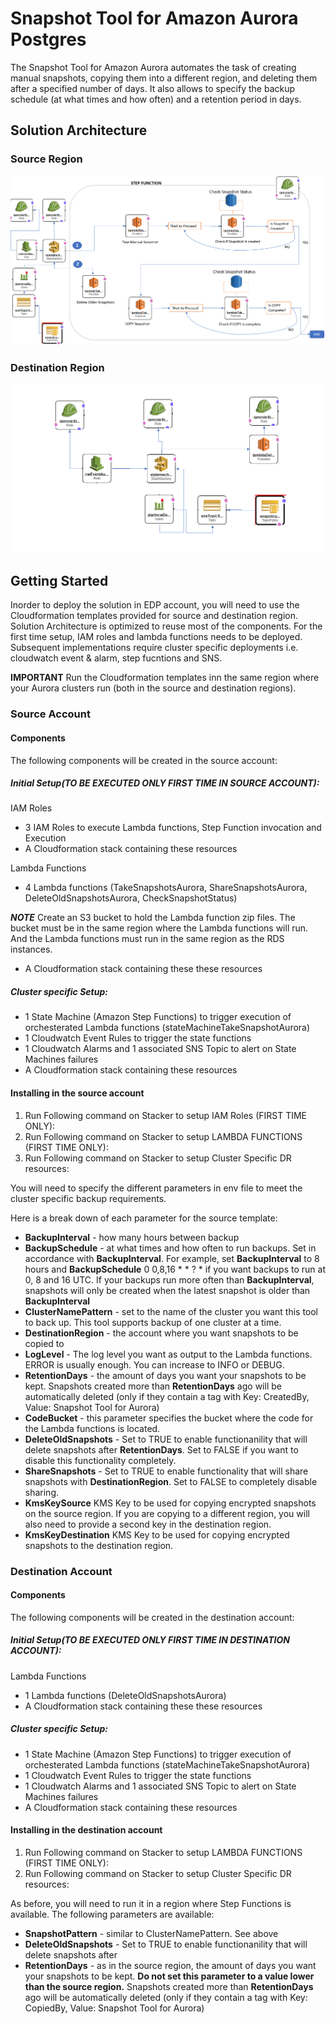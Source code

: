 # Snapshot Tool for Amazon Aurora Postgres

The Snapshot Tool for Amazon Aurora automates the task of creating manual snapshots, copying them into a different region, and deleting them after a specified number of days. It also allows to specify the backup schedule (at what times and how often) and a retention period in days. 

## Solution Architecture

### Source Region 
![Image of Source Region architecture](source_image.png)

### Destination Region 
![Image of Destination Region architecture](destination_image.png)

## Getting Started

Inorder to deploy the solution in EDP account, you will need to use the Cloudformation templates provided for source and destination region. Solution Architecture is optimized to reuse most of the components. For the first time setup, IAM roles and lambda functions needs to be deployed. Subsequent implementations require cluster specific deployments i.e. cloudwatch event & alarm, step fucntions and SNS. 

**IMPORTANT** Run the Cloudformation templates inn the same region where your Aurora clusters run (both in the source and destination regions). 

### Source Account
#### Components

The following components will be created in the source account: 

##### Initial Setup(TO BE EXECUTED ONLY FIRST TIME IN SOURCE ACCOUNT):

IAM Roles
* 3 IAM Roles to execute Lambda functions, Step Function invocation and Execution
* A Cloudformation stack containing these resources

Lambda Functions
* 4 Lambda functions (TakeSnapshotsAurora, ShareSnapshotsAurora, DeleteOldSnapshotsAurora, CheckSnapshotStatus) 

***NOTE*** Create an S3 bucket to hold the Lambda function zip files. The bucket must be in the same region where the Lambda functions will run. And the Lambda functions must run in the same region as the RDS instances.

* A Cloudformation stack containing these these resources

##### Cluster specific Setup:

* 1 State Machine (Amazon Step Functions) to trigger execution of orchesterated Lambda functions   (stateMachineTakeSnapshotAurora)
* 1 Cloudwatch Event Rules to trigger the state functions
* 1 Cloudwatch Alarms and 1 associated SNS Topic to alert on State Machines failures
* A Cloudformation stack containing these resources

#### Installing in the source account 

1. Run Following command on Stacker to setup IAM Roles (FIRST TIME ONLY):
2. Run Following command on Stacker to setup LAMBDA FUNCTIONS (FIRST TIME ONLY):
3. Run Following command on Stacker to setup Cluster Specific DR resources:

You will need to specify the different parameters in env file to meet the cluster specific backup requirements.

Here is a break down of each parameter for the source template:

* **BackupInterval** - how many hours between backup
* **BackupSchedule** - at what times and how often to run backups. Set in accordance with **BackupInterval**. For example, set **BackupInterval** to 8 hours and **BackupSchedule** 0 0,8,16 * * ? * if you want backups to run at 0, 8 and 16 UTC. If your backups run more often than **BackupInterval**, snapshots will only be created when the latest snapshot is older than **BackupInterval**
* **ClusterNamePattern** - set to the name of the cluster you want this tool to back up. This tool supports backup of one cluster at a time. 
* **DestinationRegion** - the account where you want snapshots to be copied to
* **LogLevel** - The log level you want as output to the Lambda functions. ERROR is usually enough. You can increase to INFO or DEBUG. 
* **RetentionDays** - the amount of days you want your snapshots to be kept. Snapshots created more than **RetentionDays** ago will be automatically deleted (only if they contain a tag with Key: CreatedBy, Value: Snapshot Tool for Aurora)
* **CodeBucket** - this parameter specifies the bucket where the code for the Lambda functions is located.  
* **DeleteOldSnapshots** - Set to TRUE to enable functionanility that will delete snapshots after **RetentionDays**. Set to FALSE if you want to disable this functionality completely.
* **ShareSnapshots** - Set to TRUE to enable functionality that will share snapshots with **DestinationRegion**. Set to FALSE to completely disable sharing. 
* **KmsKeySource** KMS Key to be used for copying encrypted snapshots on the source region. If you are copying to a different region, you will also need to provide a second key in the destination region. 
* **KmsKeyDestination** KMS Key to be used for copying encrypted snapshots to the destination region.

### Destination Account
#### Components

The following components will be created in the destination account: 

##### Initial Setup(TO BE EXECUTED ONLY FIRST TIME IN DESTINATION ACCOUNT):

Lambda Functions
* 1 Lambda functions (DeleteOldSnapshotsAurora)
* A Cloudformation stack containing these these resources

##### Cluster specific Setup:

* 1 State Machine (Amazon Step Functions) to trigger execution of orchesterated Lambda functions   (stateMachineTakeSnapshotAurora)
* 1 Cloudwatch Event Rules to trigger the state functions
* 1 Cloudwatch Alarms and 1 associated SNS Topic to alert on State Machines failures
* A Cloudformation stack containing these resources

#### Installing in the destination account 

1. Run Following command on Stacker to setup LAMBDA FUNCTIONS (FIRST TIME ONLY):
2. Run Following command on Stacker to setup Cluster Specific DR resources:

As before, you will need to run it in a region where Step Functions is available. 
The following parameters are available:

* **SnapshotPattern** - similar to ClusterNamePattern. See above
* **DeleteOldSnapshots** - Set to TRUE to enable functionanility that will delete snapshots after 
* **RetentionDays** - as in the source region, the amount of days you want your snapshots to be kept. **Do not set this parameter to a value lower than the source region.** Snapshots created more than **RetentionDays** ago will be automatically deleted (only if they contain a tag with Key: CopiedBy, Value: Snapshot Tool for Aurora)

